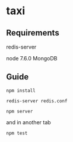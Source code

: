 # taxi
## Requirements
redis-server

node 7.6.0
MongoDB
## Guide
`npm install`

`redis-server redis.conf`

`npm server`

and in another tab

`npm test`
